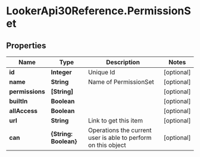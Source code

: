 # LookerApi30Reference.PermissionSet

## Properties
Name | Type | Description | Notes
------------ | ------------- | ------------- | -------------
**id** | **Integer** | Unique Id | [optional] 
**name** | **String** | Name of PermissionSet | [optional] 
**permissions** | **[String]** |  | [optional] 
**builtIn** | **Boolean** |  | [optional] 
**allAccess** | **Boolean** |  | [optional] 
**url** | **String** | Link to get this item | [optional] 
**can** | **{String: Boolean}** | Operations the current user is able to perform on this object | [optional] 


